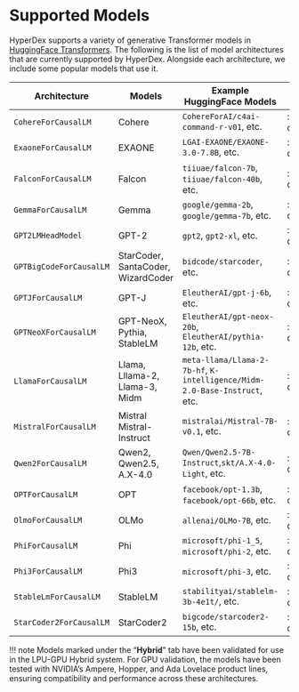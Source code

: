 # Supported Models

HyperDex supports a variety of generative Transformer models in [HuggingFace Transformers](https://huggingface.co/models). The following is the list of model architectures that are currently supported by HyperDex. Alongside each architecture, we include some popular models that use it.

|**Architecture**         |**Models**                             |**Example HuggingFace Models**                                            |**Orion**        |**Hybrid**       |
|-------------------------|---------------------------------------|--------------------------------------------------------------------------|-----------------|-----------------|
|`CohereForCausalLM`      |Cohere                                 |`CohereForAI/c4ai-command-r-v01`, etc.                                    |:material-check: |:material-check: |
|`ExaoneForCausalLM`      |EXAONE                                 |`LGAI-EXAONE/EXAONE-3.0-7.8B`, etc.                                       |:material-check: |:material-close: |
|`FalconForCausalLM`      |Falcon                                 |`tiiuae/falcon-7b`, `tiiuae/falcon-40b`, etc.                             |:material-check: |:material-close: |
|`GemmaForCausalLM`       |Gemma                                  |`google/gemma-2b`, `google/gemma-7b`, etc.                                |:material-check: |:material-close: |
|`GPT2LMHeadModel`        |GPT-2                                  |`gpt2`, `gpt2-xl`, etc.                                                   |:material-check: |:material-check: |
|`GPTBigCodeForCausalLM`  |StarCoder, SantaCoder, WizardCoder     |`bidcode/starcoder`, etc.                                                 |:material-check: |:material-close: |
|`GPTJForCausalLM`        |GPT-J                                  |`EleutherAI/gpt-j-6b`, etc.                                               |:material-check: |:material-close: |
|`GPTNeoXForCausalLM`     |GPT-NeoX,<br>Pythia,<br>StableLM       |`EleutherAI/gpt-neox-20b`, `EleutherAI/pythia-12b`, etc.                  |:material-check: |:material-close: |
|`LlamaForCausalLM`       |Llama,<br>Lllama-2,<br>Llama-3,<br>Midm|`meta-llama/Llama-2-7b-hf`, `K-intelligence/Midm-2.0-Base-Instruct`, etc. |:material-check: |:material-check: |
|`MistralForCausalLM`     |Mistral<br>Mistral-Instruct            |`mistralai/Mistral-7B-v0.1`, etc.                                         |:material-check: |:material-check: |
|`Qwen2ForCausalLM`       |Qwen2,<br>Qwen2.5,<br>A.X-4.0          |`Qwen/Qwen2.5-7B-Instruct`,`skt/A.X-4.0-Light`, etc.                      |:material-check: |:material-check: |
|`OPTForCausalLM`         |OPT                                    |`facebook/opt-1.3b`, `facebook/opt-66b`, etc.                             |:material-check: |:material-check: |
|`OlmoForCausalLM`        |OLMo                                   |`allenai/OLMo-7B`, etc.                                                   |:material-check: |:material-close: |
|`PhiForCausalLM`         |Phi                                    |`microsoft/phi-1_5`, `microsoft/phi-2`, etc.                              |:material-check: |:material-close: |
|`Phi3ForCausalLM`        |Phi3                                   |`microsoft/phi-3`, etc.                                                   |:material-check: |:material-check: |
|`StableLmForCausalLM`    |StableLM                               |`stabilityai/stablelm-3b-4e1t/`, etc.                                     |:material-check: |:material-close: |
|`StarCoder2ForCausalLM`  |StarCoder2                             |`bigcode/starcoder2-15b`, etc.                                            |:material-check: |:material-close: |

!!! note
    Models marked under the “**Hybrid**” tab have been validated for use in the LPU-GPU Hybrid system. For GPU validation, the models have been tested with NVIDIA’s Ampere, Hopper, and Ada Lovelace product lines, ensuring compatibility and performance across these architectures.
